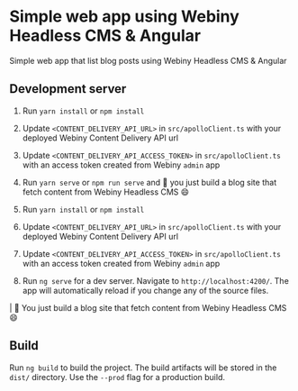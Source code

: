 # Simple web app using Webiny Headless CMS & Angular

Simple web app that list blog posts using Webiny Headless CMS & Angular

## Development server

1. Run `yarn install` or `npm install`
2. Update `<CONTENT_DELIVERY_API_URL>` in `src/apolloClient.ts` with your deployed Webiny Content Delivery API url
3. Update `<CONTENT_DELIVERY_API_ACCESS_TOKEN>` in `src/apolloClient.ts` with an access token created from Webiny `admin` app
4. Run `yarn serve` or `npm run serve` and :tada: you just build a blog site that fetch content from Webiny Headless CMS 😄


1. Run `yarn install` or `npm install`
2. Update `<CONTENT_DELIVERY_API_URL>` in `src/apolloClient.ts` with your deployed Webiny Content Delivery API url
3. Update `<CONTENT_DELIVERY_API_ACCESS_TOKEN>` in `src/apolloClient.ts` with an access token created from Webiny `admin` app
4. Run `ng serve` for a dev server. Navigate to `http://localhost:4200/`. The app will automatically reload if you change any of the source files.

| :tada: You just build a blog site that fetch content from Webiny Headless CMS 😄

## Build

Run `ng build` to build the project. The build artifacts will be stored in the `dist/` directory. Use the `--prod` flag for a production build.
